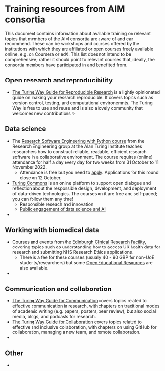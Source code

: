 # Training resources from AIM consortia

This document contains information about available training on relevant topics that members of the AIM consortia are aware of and can recommend.
These can be workshops and courses offered by the institutions with which they are affiliated or open courses freely available online, e.g. on Coursera or edX.
This list does not intend to be comprehensive; rather it should point to relevant courses that, ideally, the consortia members have participated in and benefited from.

## Open research and reproducibility
- [The Turing Way Guide for Reproducible Research](https://the-turing-way.netlify.app/reproducible-research/reproducible-research.html) is a lightly opinionated guide on making your research reproducible. It covers topics such as version control, testing, and computational environemnts. The Turing Way is free to use and reuse and is also a lovely community that welcomes new contributions ✨


## Data science
- The [Research Software Engineering with Python course](https://alan-turing-institute.github.io/rse-course/html/index.html) from the Research Engineering group at the Alan Turing Institute teaches researchers how to construct reliable, readable, efficient research software in a collaborative environment. The course requires (online) attendance for half a day every day for two weeks from 31 October to 11 November 2022. 
    - Attendance is free but you need to [apply](https://www.eventsforce.net/turingevents/frontend/reg/thome.csp?pageID=72112&eventID=210&traceRedir=2). Applications for this round close on 12 October.
- [Turing Commons](https://turing-commons.netlify.app/) is an online platform to support open dialogue and reflection about the responsible design, development, and deployment of data-driven technologies. The courses on it are free and self-paced; you can follow them any time!
    -  [Responsible reseach and innovation](https://turing-commons.netlify.app/rri/)
    -  [Public engagement of data science and AI](https://turing-commons.netlify.app/ped/)
- 




## Working with biomedical data
- Courses and events from the [Edinburgh Clinical Research Facility](https://www.ed.ac.uk/clinical-research-facility/core-services/education/courses-events), covering topics such as understanding how to access UK health data for research and submitting NHS Research Ethics applications.
    - There is a fee for these courses (usually 40 - 90 GBP for non-UoE students/researchers) but some [Open Educational Resources](https://www.ed.ac.uk/clinical-research-facility/core-services/education/oer) are also available.
-





## Communication and collaboration
- [The Turing Way Guide for Communication](https://the-turing-way.netlify.app/communication/communication.html) covers topics related to effective communication in research, with chapters on traditional modes of academic writing (e.g. papers, posters, peer review), but also social media, blogs, and podcasts for research.
- [The Turing Way Guide for Collaboration](https://the-turing-way.netlify.app/collaboration/collaboration.html) covers topics related to effective and inclusive collaboration, with chapters on using GitHub for collaboration, managing a new team, and remote collaboration.
- 

## Other
- 
